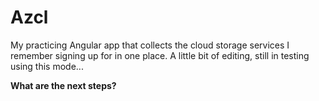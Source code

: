 # Azcl
My practicing Angular app that collects the cloud storage services I remember signing up for in one place.
A little bit of editing, still in testing using this mode...

**What are the next steps?**
